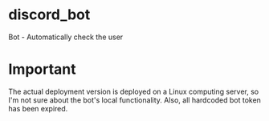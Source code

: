 # discord_bot
Bot - Automatically check the user

# Important
The actual deployment version is deployed on a Linux computing server, so I'm not sure about the bot's local functionality. Also, all hardcoded bot token has been expired.
